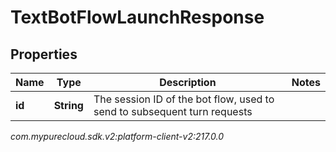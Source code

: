 # TextBotFlowLaunchResponse


## Properties

| Name | Type | Description | Notes |
| ------------ | ------------- | ------------- | ------------- |
| **id** | **String** | The session ID of the bot flow, used to send to subsequent turn requests |  |




_com.mypurecloud.sdk.v2:platform-client-v2:217.0.0_

